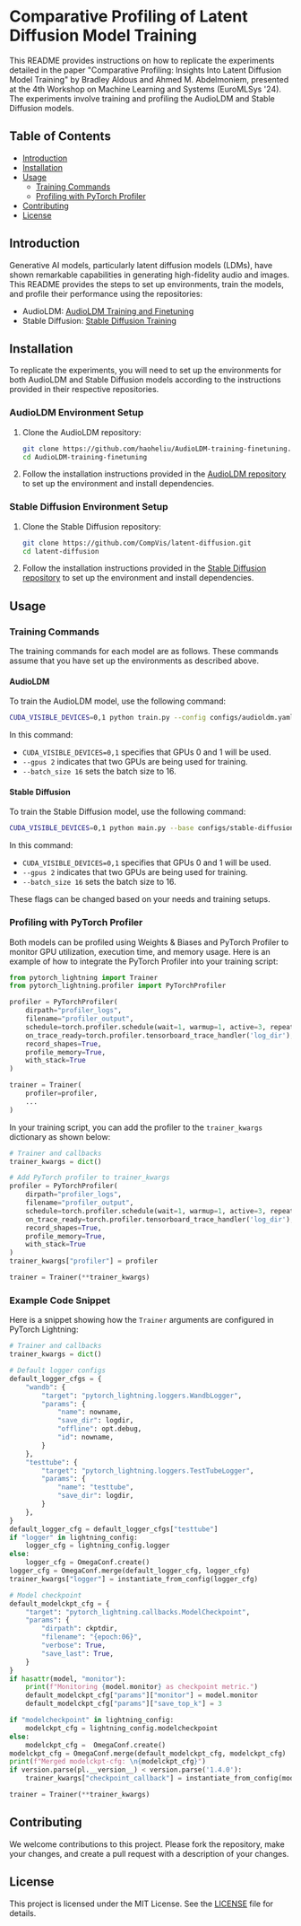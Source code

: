 # Comparative Profiling of Latent Diffusion Model Training

This README provides instructions on how to replicate the experiments detailed in the paper "Comparative Profiling: Insights Into Latent Diffusion Model Training" by Bradley Aldous and Ahmed M. Abdelmoniem, presented at the 4th Workshop on Machine Learning and Systems (EuroMLSys '24). The experiments involve training and profiling the AudioLDM and Stable Diffusion models.

## Table of Contents

- [Introduction](#introduction)
- [Installation](#installation)
- [Usage](#usage)
  - [Training Commands](#training-commands)
  - [Profiling with PyTorch Profiler](#profiling-with-pytorch-profiler)
- [Contributing](#contributing)
- [License](#license)

## Introduction

Generative AI models, particularly latent diffusion models (LDMs), have shown remarkable capabilities in generating high-fidelity audio and images. This README provides the steps to set up environments, train the models, and profile their performance using the repositories:

- AudioLDM: [AudioLDM Training and Finetuning](https://github.com/haoheliu/AudioLDM-training-finetuning/tree/main)
- Stable Diffusion: [Stable Diffusion Training](https://github.com/CompVis/latent-diffusion/tree/main)

## Installation

To replicate the experiments, you will need to set up the environments for both AudioLDM and Stable Diffusion models according to the instructions provided in their respective repositories.

### AudioLDM Environment Setup

1. Clone the AudioLDM repository:
    ```bash
    git clone https://github.com/haoheliu/AudioLDM-training-finetuning.git
    cd AudioLDM-training-finetuning
    ```

2. Follow the installation instructions provided in the [AudioLDM repository](https://github.com/haoheliu/AudioLDM-training-finetuning/tree/main) to set up the environment and install dependencies.

### Stable Diffusion Environment Setup

1. Clone the Stable Diffusion repository:
    ```bash
    git clone https://github.com/CompVis/latent-diffusion.git
    cd latent-diffusion
    ```

2. Follow the installation instructions provided in the [Stable Diffusion repository](https://github.com/CompVis/latent-diffusion/tree/main) to set up the environment and install dependencies.

## Usage

### Training Commands

The training commands for each model are as follows. These commands assume that you have set up the environments as described above.

#### AudioLDM

To train the AudioLDM model, use the following command:

```bash
CUDA_VISIBLE_DEVICES=0,1 python train.py --config configs/audioldm.yaml --gpus 2 --batch_size 16
```

In this command:
- `CUDA_VISIBLE_DEVICES=0,1` specifies that GPUs 0 and 1 will be used.
- `--gpus 2` indicates that two GPUs are being used for training.
- `--batch_size 16` sets the batch size to 16.

#### Stable Diffusion

To train the Stable Diffusion model, use the following command:

```bash
CUDA_VISIBLE_DEVICES=0,1 python main.py --base configs/stable-diffusion.yaml --gpus 2 --batch_size 16
```

In this command:
- `CUDA_VISIBLE_DEVICES=0,1` specifies that GPUs 0 and 1 will be used.
- `--gpus 2` indicates that two GPUs are being used for training.
- `--batch_size 16` sets the batch size to 16.

These flags can be changed based on your needs and training setups.

### Profiling with PyTorch Profiler

Both models can be profiled using Weights & Biases and PyTorch Profiler to monitor GPU utilization, execution time, and memory usage. Here is an example of how to integrate the PyTorch Profiler into your training script:

```python
from pytorch_lightning import Trainer
from pytorch_lightning.profiler import PyTorchProfiler

profiler = PyTorchProfiler(
    dirpath="profiler_logs",
    filename="profiler_output",
    schedule=torch.profiler.schedule(wait=1, warmup=1, active=3, repeat=2),
    on_trace_ready=torch.profiler.tensorboard_trace_handler('log_dir'),
    record_shapes=True,
    profile_memory=True,
    with_stack=True
)

trainer = Trainer(
    profiler=profiler,
    ...
)
```

In your training script, you can add the profiler to the `trainer_kwargs` dictionary as shown below:

```python
# Trainer and callbacks
trainer_kwargs = dict()

# Add PyTorch profiler to trainer_kwargs
profiler = PyTorchProfiler(
    dirpath="profiler_logs",
    filename="profiler_output",
    schedule=torch.profiler.schedule(wait=1, warmup=1, active=3, repeat=2),
    on_trace_ready=torch.profiler.tensorboard_trace_handler('log_dir'),
    record_shapes=True,
    profile_memory=True,
    with_stack=True
)
trainer_kwargs["profiler"] = profiler

trainer = Trainer(**trainer_kwargs)
```

### Example Code Snippet

Here is a snippet showing how the `Trainer` arguments are configured in PyTorch Lightning:

```python
# Trainer and callbacks
trainer_kwargs = dict()

# Default logger configs
default_logger_cfgs = {
    "wandb": {
        "target": "pytorch_lightning.loggers.WandbLogger",
        "params": {
            "name": nowname,
            "save_dir": logdir,
            "offline": opt.debug,
            "id": nowname,
        }
    },
    "testtube": {
        "target": "pytorch_lightning.loggers.TestTubeLogger",
        "params": {
            "name": "testtube",
            "save_dir": logdir,
        }
    },
}
default_logger_cfg = default_logger_cfgs["testtube"]
if "logger" in lightning_config:
    logger_cfg = lightning_config.logger
else:
    logger_cfg = OmegaConf.create()
logger_cfg = OmegaConf.merge(default_logger_cfg, logger_cfg)
trainer_kwargs["logger"] = instantiate_from_config(logger_cfg)

# Model checkpoint
default_modelckpt_cfg = {
    "target": "pytorch_lightning.callbacks.ModelCheckpoint",
    "params": {
        "dirpath": ckptdir,
        "filename": "{epoch:06}",
        "verbose": True,
        "save_last": True,
    }
}
if hasattr(model, "monitor"):
    print(f"Monitoring {model.monitor} as checkpoint metric.")
    default_modelckpt_cfg["params"]["monitor"] = model.monitor
    default_modelckpt_cfg["params"]["save_top_k"] = 3

if "modelcheckpoint" in lightning_config:
    modelckpt_cfg = lightning_config.modelcheckpoint
else:
    modelckpt_cfg =  OmegaConf.create()
modelckpt_cfg = OmegaConf.merge(default_modelckpt_cfg, modelckpt_cfg)
print(f"Merged modelckpt-cfg: \n{modelckpt_cfg}")
if version.parse(pl.__version__) < version.parse('1.4.0'):
    trainer_kwargs["checkpoint_callback"] = instantiate_from_config(modelckpt_cfg)

trainer = Trainer(**trainer_kwargs)
```

## Contributing

We welcome contributions to this project. Please fork the repository, make your changes, and create a pull request with a description of your changes.

## License

This project is licensed under the MIT License. See the [LICENSE](LICENSE) file for details.
